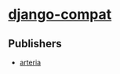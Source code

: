 # [django-compat](https://pypi.org/project/django-compat)



## Publishers
- [arteria](https://pypi.org/user/arteria)

